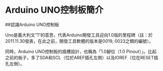 # Arduino UNO控制板簡介

##認識Arduino UNO控制板

Uno是義大利文”1”的意思，代表Arduino開發工具迎向1.0版的里程碑（註：於2011.11.30發表，在此之前，開發工具軟體的版本是0019, 0023之類的編號）。

同時，Arduino UNO控制板的插槽設計，也稱為「1.0腳位（1.0 Pinout）」。比起之前的板子，多了SDA和SCL（位於AREF插孔左側）以及IOREF（位在RESET插孔左側）。


![]()